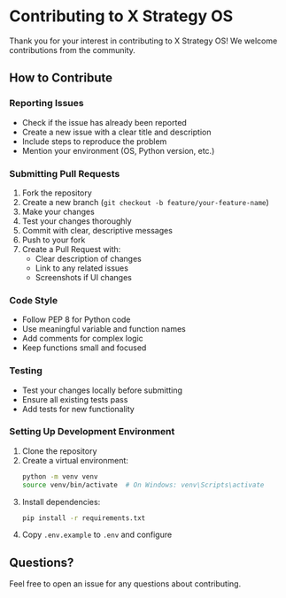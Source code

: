 # Contributing to X Strategy OS

Thank you for your interest in contributing to X Strategy OS! We welcome contributions from the community.

## How to Contribute

### Reporting Issues

- Check if the issue has already been reported
- Create a new issue with a clear title and description
- Include steps to reproduce the problem
- Mention your environment (OS, Python version, etc.)

### Submitting Pull Requests

1. Fork the repository
2. Create a new branch (`git checkout -b feature/your-feature-name`)
3. Make your changes
4. Test your changes thoroughly
5. Commit with clear, descriptive messages
6. Push to your fork
7. Create a Pull Request with:
   - Clear description of changes
   - Link to any related issues
   - Screenshots if UI changes

### Code Style

- Follow PEP 8 for Python code
- Use meaningful variable and function names
- Add comments for complex logic
- Keep functions small and focused

### Testing

- Test your changes locally before submitting
- Ensure all existing tests pass
- Add tests for new functionality

### Setting Up Development Environment

1. Clone the repository
2. Create a virtual environment:
   ```bash
   python -m venv venv
   source venv/bin/activate  # On Windows: venv\Scripts\activate
   ```
3. Install dependencies:
   ```bash
   pip install -r requirements.txt
   ```
4. Copy `.env.example` to `.env` and configure

## Questions?

Feel free to open an issue for any questions about contributing.